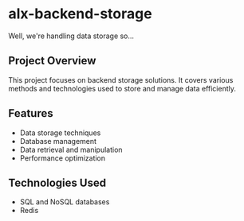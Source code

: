# alx-backend-storage

Well, we're handling data storage so...

## Project Overview

This project focuses on backend storage solutions. It covers various methods and technologies used to store and manage data efficiently.

## Features

- Data storage techniques
- Database management
- Data retrieval and manipulation
- Performance optimization

## Technologies Used

- SQL and NoSQL databases
- Redis
